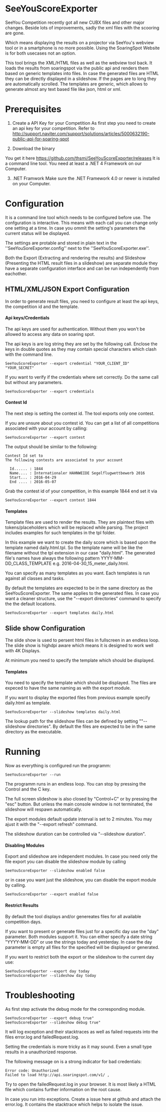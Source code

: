 # SeeYouScoreExporter

SeeYou Competition recently got all new CUBX files and other major changes. Beside lots of improvements, sadly the xml files with the scooring are gone.   

Which means displaying the results on a projector via SeeYou's webview tool or in a smartphone is no more possible. Using the SoaringSpot Website is for both usecases not an option.  

This tool brings the XML/HTML files as well as the webview tool back. It loads the results from soaringspot via the public api and renders them based on generic templates into files. In case the generated files are HTML they can be directly displayed in a slideshow. If the pages are to long they are automatically scrolled. The templates are generic, which allows to generate almost any text based file like json, html or xml.

# Prerequisites 
1. Create a API Key for your Competition
As first step you need to create an api key for your competition.
Refer to http://support.naviter.com/support/solutions/articles/5000632190-public-api-for-soaring-spot

2. Download the binary

You get it here https://github.com/thsmi/SeeYouScoreExporter/releases
It is a command line tool. You need at least a .NET 4 Framework on our Computer.

3. .NET Framwork
Make sure the .NET Framework 4.0 or newer is installed on your Computer. 

# Configuration 

It is a command line tool which needs to be configured before use. The confguration is interactive. This means with each call you can change only one setting at a time. In case you ommit the setting's parameters the current status will be displayed.

The settings are protable and stored in plain text in the ''SeeYouSoreExporter.config'' next to the ''SeeYouScoreExporter.exe''. 

Both the Export (Extracting and rendering the results) and Slideshow (Presenting the HTML result files in a slideshow) are separate module they have a separate configuration interface and can be run independently from eachother.

## HTML/XML/JSON Export Configuration

In order to generate result files, you need to configure at least the api keys, the competition id and the template.

#### Api keys/Credentials

The api keys are used for authentication. Without them you won't be allowed to access any data on soaring spot.

The api keys is are log string they are set by the following call. 
Enclose the keys in double quotes as they may contain special characters which clash with the command line.

```
SeeYouScoreExporter --export credential "YOUR_CLIENT_ID"  "YOUR_SECRET"
```

If you want to verify if the credentials where set correctly. Do the same call but without any parameters.

````
SeeYouScoreExporter --export credentials
````

#### Contest Id

The next step is setting the contest id. The tool exports only one contest. 

If you are unsure about you contest id. You can get a list of all competitions associated with your account by calling:

````
SeeYouScoreExporter --export contest
````

The output should be similar to the following:

````
Contest Id set to
The following contests are associated to your account

  Id...... : 1844
  Name.... : Internationaler HAHNWEIDE Segelflugwettbewerb 2016
  Start... : 2016-04-29
  End .... : 2016-05-07
````

Grab the contest id of your competition, in this example 1844 end set it via

````
SeeYouScoreExporter --export contest 1844
````

#### Templates

Template files are used to render the results. They are plaintext files with tokens/placeholders which will be replaced while parsing. The project includes examples for such templates in the tpl folder.

In this example we want to create the daily score which is based upon the template named daily.html.tpl. 
So the template name will be like the filename without the tpl extension in our case "daily.html". The generated file's names have always the following pattern YYYY-MM-DD_CLASS_TEMPLATE e.g. 2016-04-30_15_meter_daily.html.

You can specify as many templates as you want. Each templates is run against all classes and tasks.

By default the templates are expected to be in the same directory as the SeeYouScoreExporter. The same applies to the generated files. In case you want a cleaner structure, use the "--export directories" command to specify the the default locations.

````
SeeYouScoreExporter --export templates daily.html
````

## Slide show Configuration

The slide show is used to persent html files in fullscreen in an endless loop. The slide show is highdpi aware which means it is designed to work well with 4K Displays.

At minimum you need to specify the template which should be displayed.

#### Templates

You need to specify the template which should be displayed. The files are expeced to have the same naming as with the export module.

If you want to display the exported files from previous example specify daily.html as template.

````
SeeYouScoreExporter --slideshow templates daily.html
````

The lookup path for the slideshow files can be defined by setting ""--slideshow directories". By default the files are expected to be in the same directory as the executable.


# Running

Now as everything is configured run the programm:

````
SeeYouScoreExporter --run
````

The programm runs in an endless loop. You can stop by pressing the Control and the C key.

The full screen slideshow is also closed by "Control+C" or by pressing the "esc" button. 
But unless the main console window is not terminated, the slideshow will respawn automatically.

The export modules default update interval is set to 2 minutes. You may ajust it with the "--export refresh" command.

The slideshow duration can be controlled via "--slideshow duration". 

#### Disabling Modules

Export and slideshow are independent modules. In case you need only the file export you can disable the slideshow module by calling

````
SeeYouScoreExporter --slideshow enabled false
````

or in case you want just the slideshow, you can disable the export module by calling.

````
SeeYouScoreExporter --export enabled false
````

#### Restrict Results 
By default the tool displays and/or genereates files for all available competition days.

If you want to present or generate files just for a specific day use the "day" parameter. Both modules support it. You can either specify a date string "YYYY-MM-DD" or use the strings today and yesterday. In case the day parameter is empty all files for the specified will be displayed or generated.

If you want to restrict both the export or the slideshow to the current day use:

````
SeeYouScoreExporter --export day today
SeeYouScoreExporter --slideshow day today
````

# Troubleshooting

As first step activate the debug mode for the corresponding module.
````
SeeYouScoreExporter --export debug true"
SeeYouScoreExporter --slideshow debug true"
````

It will log exception and their stacktraces as well as failed requests into the files error.log and failedRequest.log.

Setting the credentials is more tricky as it may sound. Even a small type results in a unauthorized response.

The following message on is a strong indicator for bad credentials:
````
Error code: Unauthorized
Failed to load http://api.soaringspot.com/v1/ , 
````

Try to open the failedRequest.log in your browser. It is most likely a HTML file which contains further information 
on the root cause. 

In case you run into exceptions. Create a issue here at github and attach the error.log. It contains the stacktrace which helps to isolate the issue.
